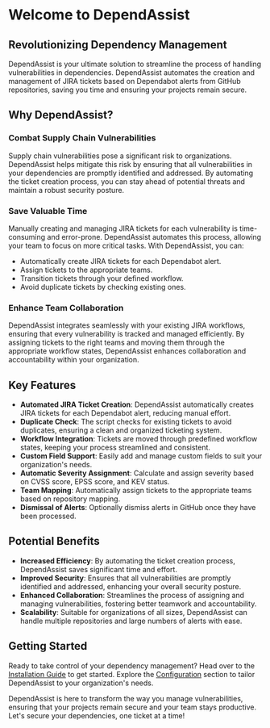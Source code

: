 # Welcome to DependAssist

## Revolutionizing Dependency Management

DependAssist is your ultimate solution to streamline the process of handling vulnerabilities in dependencies. DependAssist automates the creation and management of JIRA tickets based on Dependabot alerts from GitHub repositories, saving you time and ensuring your projects remain secure.

## Why DependAssist?

### Combat Supply Chain Vulnerabilities

Supply chain vulnerabilities pose a significant risk to organizations. DependAssist helps mitigate this risk by ensuring that all vulnerabilities in your dependencies are promptly identified and addressed. By automating the ticket creation process, you can stay ahead of potential threats and maintain a robust security posture.

### Save Valuable Time

Manually creating and managing JIRA tickets for each vulnerability is time-consuming and error-prone. DependAssist automates this process, allowing your team to focus on more critical tasks. With DependAssist, you can:

- Automatically create JIRA tickets for each Dependabot alert.
- Assign tickets to the appropriate teams.
- Transition tickets through your defined workflow.
- Avoid duplicate tickets by checking existing ones.

### Enhance Team Collaboration

DependAssist integrates seamlessly with your existing JIRA workflows, ensuring that every vulnerability is tracked and managed efficiently. By assigning tickets to the right teams and moving them through the appropriate workflow states, DependAssist enhances collaboration and accountability within your organization.

## Key Features

- **Automated JIRA Ticket Creation**: DependAssist automatically creates JIRA tickets for each Dependabot alert, reducing manual effort.
- **Duplicate Check**: The script checks for existing tickets to avoid duplicates, ensuring a clean and organized ticketing system.
- **Workflow Integration**: Tickets are moved through predefined workflow states, keeping your process streamlined and consistent.
- **Custom Field Support**: Easily add and manage custom fields to suit your organization's needs.
- **Automatic Severity Assignment**: Calculate and assign severity based on CVSS score, EPSS score, and KEV status.
- **Team Mapping**: Automatically assign tickets to the appropriate teams based on repository mapping.
- **Dismissal of Alerts**: Optionally dismiss alerts in GitHub once they have been processed.

## Potential Benefits

- **Increased Efficiency**: By automating the ticket creation process, DependAssist saves significant time and effort.
- **Improved Security**: Ensures that all vulnerabilities are promptly identified and addressed, enhancing your overall security posture.
- **Enhanced Collaboration**: Streamlines the process of assigning and managing vulnerabilities, fostering better teamwork and accountability.
- **Scalability**: Suitable for organizations of all sizes, DependAssist can handle multiple repositories and large numbers of alerts with ease.

## Getting Started

Ready to take control of your dependency management? Head over to the [Installation Guide](Installation.md) to get started. Explore the [Configuration](Configuration.md) section to tailor DependAssist to your organization's needs.

DependAssist is here to transform the way you manage vulnerabilities, ensuring that your projects remain secure and your team stays productive. Let's secure your dependencies, one ticket at a time!
